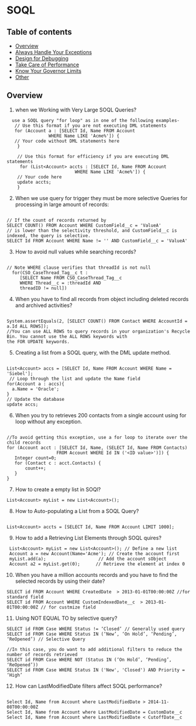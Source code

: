 # SOQL


## Table of contents

- [Overview](#Overview)
- [Always Handle Your Exceptions](#Always-Handle-Your-Exceptions)
- [Design for Debugging](#Design-for-Debugging)
- [Take Care of Performance](#Take-Care-of-Performance)
- [Know Your Governor Limits](#Know-Your-Governor-Limits])
- [Other](#Other)

## Overview


1. when we Working with Very Large SOQL Queries?
  ```
    use a SOQL query "for loop" as in one of the following examples-
     // Use this format if you are not executing DML statements
     for (Account a : [SELECT Id, Name FROM Account
                  WHERE Name LIKE 'Acme%']) {
     // Your code without DML statements here
      }

      // Use this format for efficiency if you are executing DML statements
       for (List<Account> accts : [SELECT Id, Name FROM Account
                            WHERE Name LIKE 'Acme%']) {
      // Your code here
      update accts;
      }
 ```


2. When we use query for trigger they must be more selective Queries for processing in large amount of records:
 ``` 

 // If the count of records returned by 
 SELECT COUNT() FROM Account WHERE CustomField__c = 'ValueA' 
 // is lower than the selectivity threshold, and CustomField__c is indexed, the query is selective.
 SELECT Id FROM Account WHERE Name != '' AND CustomField__c = 'ValueA' 
 ```
 

3. How to avoid null values while searching records?
 ```
 
 // Note WHERE clause verifies that threadId is not null
   for(CSO_CaseThread_Tag__c t :
      [SELECT Name FROM CSO_CaseThread_Tag__c
      WHERE Thread__c = :threadId AND
      threadID != null])
 ```     

4. When you have to find all records from object including deleted records and archived activities?
 ```
 
 System.assertEquals(2, [SELECT COUNT() FROM Contact WHERE AccountId = a.Id ALL ROWS]);
 //You can use ALL ROWS to query records in your organization's Recycle Bin. You cannot use the ALL ROWS keywords with 
 the FOR UPDATE keywords.
 ```

5. Creating a list from a SOQL query, with the DML update method.
 ```
 
 List<Account> accs = [SELECT Id, Name FROM Account WHERE Name = 'Siebel'];
  // Loop through the list and update the Name field
 for(Account a : accs){
   a.Name = 'Oracle';
 }
 // Update the database
 update accs;
 ```

6. When you try to retrieves 200 contacts from a single account using for loop without any exception.
 ```
 
 //To avoid getting this exception, use a for loop to iterate over the child records
 for (Account acct : [SELECT Id, Name, (SELECT Id, Name FROM Contacts)
                    FROM Account WHERE Id IN ('<ID value>')]) {
    Integer count=0;
    for (Contact c : acct.Contacts) {
        count++;
    }
 }
 ```


7. How to create a empty list in SOQl?
 ```
 List<Account> myList = new List<Account>();
```

8. How to Auto-populating a List from a SOQL Query?
 ```
 
 List<Account> accts = [SELECT Id, Name FROM Account LIMIT 1000];
 ```
9. How to add a Retrieving List Elements through SOQL quires?
 ```
  List<Account> myList = new List<Account>(); // Define a new list
  Account a = new Account(Name='Acme'); // Create the account first
  myList.add(a);                    // Add the account sObject
  Account a2 = myList.get(0);      // Retrieve the element at index 0
 ```

10. When you have a million accounts records and you have to find the selected records by using their date?
 ```
 SELECT id FROM Account WHERE CreatedDate  > 2013-01-01T00:00:00Z //for standard field
 SELECT id FROM Account WHERE CustomIndexedDate__c  > 2013-01-01T00:00:00Z // for custmize field
 ```       

11. Using NOT EQUAL TO by selective query?
 ```
 SELECT id FROM Case WHERE Status != ‘Closed’ // Generally used query
 SELECT id FROM Case WHERE Status IN (‘New’, ‘On Hold’, ‘Pending’, ‘ReOpened’) // Selective Query
 
 //In this case, you do want to add additional filters to reduce the number of records retrieved
 SELECT id FROM Case WHERE NOT (Status IN (‘On Hold’, ‘Pending’, ‘ReOpened’))
 SELECT id FROM Case WHERE Status IN ('New', 'Closed') AND Priority = ‘High’
 ```      
12. How can LastModifiedDate filters affect SOQL performance?
 ```
 
 Select Id, Name from Account where LastModifiedDate > 2014-11-08T00:00:00Z
 Select Id, Name from Account where LastModifiedDate = CustomDate__c
 Select Id, Name from Account where LastModifiedDate < CutoffDate__c
 ```
